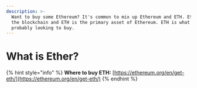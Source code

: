 ```yaml
---
description: >-
  Want to buy some Ethereum? It's common to mix up Ethereum and ETH. Ethereum is
  the blockchain and ETH is the primary asset of Ethereum. ETH is what you're
  probably looking to buy.
---
```


# What is Ether?

{% hint style="info" %}
**Where to buy ETH:** [https://ethereum.org/en/get-eth/](https://ethereum.org/en/get-eth/)
{% endhint %}

